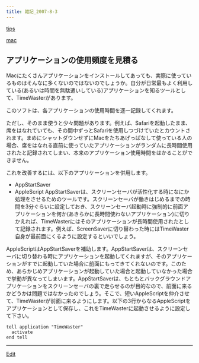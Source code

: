 ```yaml
---
title: 雑記_2007-8-3
---
```

[tips](/tips)

[mac](/mac)


## アプリケーションの使用頻度を見積る

Macにたくさんアプリケーションをインストールしてあっても、実際に使っているものはそんなに多くないのではないのでしょうか。自分が日常最もよく利用している(あるいは時間を無駄遣いしている)アプリケーションを知るツールとして、TimeWasterがあります。



このソフトは、各アプリケーションの使用時間を逐一記録してくれます。



ただし、そのまま使うと少々問題があります。例えば、Safariを起動したまま、席をはなれていても、その間中ずっとSafariを使用しつづけていたとカウントされます。まめにシャットダウンせずにMacをたちあげっぱなして使っている人の場合、席をはなれる直前に使っていたアプリケーションがランダムに長時間使用されたと記録されてしまい、本来のアプリケーション使用時間をはかることができません。



これを改善するには、以下のアプリケーションを併用します。

* AppStartSaver
* AppleScript
AppStartSaverは、スクリーンセーバが活性化する時になにか処理をさせるためのツールです。スクリーンセーバが働きはじめるまでの時間を3分ぐらいに設定しておき、スクリーンセーバ起動時に強制的に前面アプリケーションを何か(あきらかに長時間使わないアプリケーション)に切りかえれば、TimeWasterにはそのアプリケーションが長時間使用されたとして記録されます。例えば、ScreenSaverに切り替わった時にはTimeWaster自身が最前面にくるように設定するといいでしょう。



AppleScriptはAppStartSaverを補助します。AppStartSaverは、スクリーンセーバに切り替わる時にアプリケーションを起動してくれますが、そのアプリケーションがすでに起動していた場合に前面にもってきてくれないのです。このため、あらかじめアプリケーションが起動していた場合と起動していなかった場合で挙動が異なってしまいます。AppStartSaverは、もともとバックグラウンドアプリケーションをスクリーンセーバの裏で走らせるのが目的なので、前面に来るかどうかは問題ではなかったのでしょう。そこで、短いAppleScriptを仲介させて、TimeWasterが前面に来るようにします。以下の3行からなるAppleScriptをアプリケーションとして保存し、これをTimeWasterに起動させるように設定して下さい。

```
tell application "TimeWaster"
  activate
end tell
```
<!--  -->


----

[Edit](https://github.com/vitroid/vitroid.github.io/edit/master/MD/雑記_2007-8-3.md)

